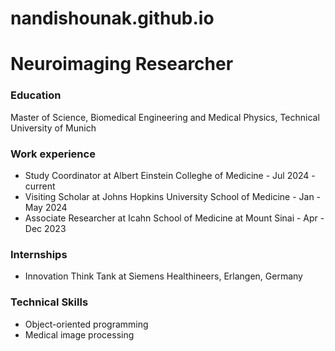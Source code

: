 # nandishounak.github.io
# Neuroimaging Researcher
### Education
Master of Science, Biomedical Engineering and Medical Physics, Technical University of Munich
### Work experience
- Study Coordinator at Albert Einstein Colleghe of Medicine - Jul 2024 - current
- Visiting Scholar at Johns Hopkins University School of Medicine - Jan - May 2024
- Associate Researcher at Icahn School of Medicine at Mount Sinai - Apr - Dec 2023
### Internships
- Innovation Think Tank at Siemens Healthineers, Erlangen, Germany
### Technical Skills
- Object-oriented programming
- Medical image processing
